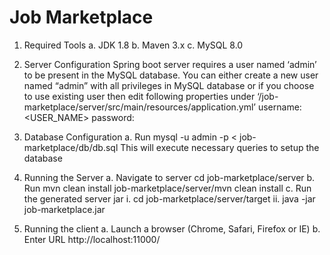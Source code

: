 # Job Marketplace

1.    Required Tools
             a. JDK 1.8
             b. Maven 3.x
             c. MySQL 8.0
            
2.    Server Configuration
            Spring boot server requires a user named ‘admin’ to be present in the MySQL database. You can either create a new user named “admin” with all privileges in MySQL database or if you choose to use existing user then edit following properties under ‘/job-marketplace/server/src/main/resources/application.yml’
            username: <USER_NAME>
            password: <PASSWORD>
            
3.    Database Configuration
            a.    Run mysql -u admin -p < job-marketplace/db/db.sql
                  This will execute necessary queries to setup the database
            
4.    Running the Server
            a.    Navigate to server
                    cd job-marketplace/server
            b.    Run mvn clean install
                    job-marketplace/server/mvn clean install
            c.    Run the generated server jar
                        i.    cd job-marketplace/server/target
                        ii.    java -jar job-marketplace.jar
                        
5.    Running the client
            a.    Launch a browser (Chrome, Safari, Firefox or IE)
            b.    Enter URL http://localhost:11000/

